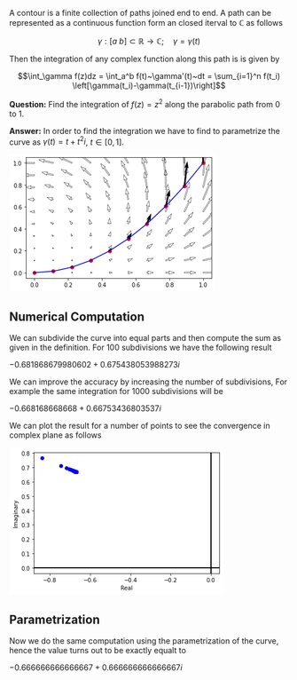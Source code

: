 A contour is a finite collection of paths joined end to end. A path can be represented as a continuous function form an closed iterval to $\mathbb{C}$ as follows 

$$ \gamma: [a~ b]\subset \mathbb{R} \to \mathbb{C}; \quad \gamma = \gamma(t)$$ 

Then the integration of any complex function along this path is is given by 

$$\int_\gamma f(z)dz = \int_a^b f(t)~\gamma'(t)~dt = \sum_{i=1}^n f(t_i) \left[\gamma(t_i)-\gamma(t_{i-1})\right]$$

**Question:** Find the integration of $f(z)=z^2$ along the parabolic path from $0$ to $1$.

**Answer:** In order to find the integration we have to find to parametrize the curve as $\gamma(t)=t+t^2i$, $t\in [0,1]$.


    
![png](integration_files/integration_3_0.png)
    


## Numerical Computation

We can subdivide the curve into equal parts and then compute the sum as given in the definition. For 100 subdivisions we have the following result 


$\displaystyle -0.681868679980602 + 0.675438053988273 i$


We can improve the accuracy by increasing the number of subdivisions, For example the same integration for 1000 subdivisions will be




$\displaystyle -0.668168668668 + 0.66753436803537 i$



We can plot the result for a number of points to see the convergence in complex plane as follows


    
![png](integration_files/integration_9_0.png)
    


## Parametrization
Now we do the same computation using the parametrization of the curve, hence the value turns out to be exactly equalt to




$\displaystyle -0.666666666666667 + 0.666666666666667 i$


